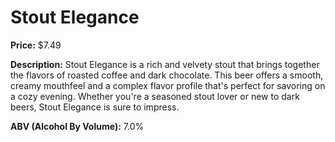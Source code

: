 # Stout Elegance

**Price:** $7.49

**Description:**
Stout Elegance is a rich and velvety stout that brings together the flavors of roasted coffee and dark chocolate. This beer offers a smooth, creamy mouthfeel and a complex flavor profile that's perfect for savoring on a cozy evening. Whether you're a seasoned stout lover or new to dark beers, Stout Elegance is sure to impress.

**ABV (Alcohol By Volume):** 7.0%
